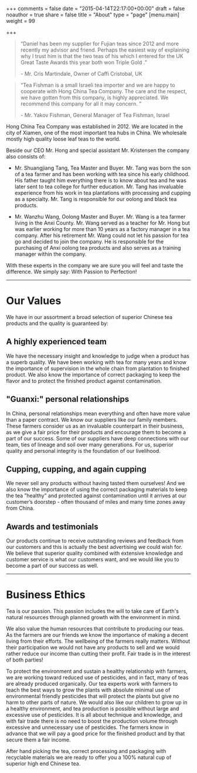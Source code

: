 +++
comments = false
date = "2015-04-14T22:17:00+00:00"
draft = false
noauthor = true
share = false
title = "About"
type = "page"
[menu.main]
weight = 99

+++
> “Daniel has been my supplier for Fujian teas since 2012 and more recently my advisor and friend. Perhaps the easiest way of explaining why I trust him is that the two teas of his which I entered for the UK Great Taste Awards this year both won Triple Gold .”
>
> \- Mr. Cris Martindale, Owner of Caffi Cristobal, UK

> “Tea Fishman is a small Israeli tea importer and we are happy to cooperate with Hong China Tea Company. The care and the respect, we have gotten from this company, is highly appreciated. We recommend this company for all it may concern. ”
>
> \- Mr. Yakov Fishman, General Manager of Tea Fishman, Israel

Hong China Tea Company was established in 2012. We are located in the city of Xiamen, one of the most important tea hubs in China. We wholesale mostly high quality loose leaf teas to the world.

Beside our CEO Mr. Hong and special assistant Mr. Kristensen the company also consists of:

* Mr. Shuangjiang Tang, Tea Master and Buyer. Mr. Tang was born the son of a tea farmer and has been working with tea since his early childhood. His father taught him everything there is to know about tea and he was later sent to tea college for further education. Mr. Tang has invaluable experience from his work in tea plantations with processing and cupping as a specialty. Mr. Tang is responsible for our oolong and black tea products.

* Mr. Wanzhu Wang, Oolong Master and Buyer. Mr. Wang is a tea farmer living in the Anxi County. Mr. Wang served as a teacher for Mr. Hong but was earlier working for more than 10 years as a factory manager in a tea company. After his retirement Mr. Wang could not let his passion for tea go and decided to join the company. He is responsible for the purchasing of Anxi oolong tea products and also serves as a training manager within the company.

With these experts in the company we are sure you will feel and taste the difference. We simply say: With Passion to Perfection!

---

# Our Values #

We have in our assortment a broad selection of superior Chinese tea products and the quality is guaranteed by:

## A highly experienced team ##
We have the necessary insight and knowledge to judge when a product has a superb quality. We have been working with tea for many years and know the importance of supervision in the whole chain from plantation to finished product. We also know the importance of correct packaging to keep the flavor and to protect the finished product against contamination. 

## "Guanxi:" personal relationships ##
In China, personal relationships mean everything and often have more value than a paper contract. We know our suppliers like our family members. These farmers consider us as an invaluable counterpart in their business, as we give a fair price for their products and encourage them to become a part of our success. Some of our suppliers have deep connections with our team, ties of lineage and soil over many generations. For us, superior quality and personal integrity is the foundation of our livelihood.

## Cupping, cupping, and again cupping ##
We never sell any products without having tasted them ourselves! And we also know the importance of using the correct packaging materials to keep the tea ”healthy” and protected against contamination until it arrives at our customer’s doorstep - often thousand of miles and many time zones away from China.

## Awards and testimonials ##
Our products continue to receive outstanding reviews and feedback from our customers and this is actually the best advertising we could wish for. We believe that superior quality combined with extensive knowledge and customer service is what our customers want, and we would like you to become a part of our success as well. 

---

# Business Ethics #

Tea is our passion. This passion includes the will to take care of Earth's natural resources through planned growth with the environment in mind.

We also value the human resources that contribute to producing our teas. As the farmers are our friends we know the importance of making a decent living from their efforts. The wellbeing of the farmers really matters. Without their participation we would not have any products to sell and we would rather reduce our income than cutting their profit. Fair trade is in the interest of both parties!

To protect the environment and sustain a healthy relationship with farmers, we are working toward reduced use of pesticides, and in fact, many of teas are already produced organically. Our tea experts work with farmers to teach the best ways to grow the plants with absolute minimal use of environmental friendly pesticides that will protect the plants  but give no harm to other parts of nature. We would also like our children to grow up in a healthy environment, and tea production is possible without large and excessive use of pesticides. It is all about technique and knowledge, and with fair trade there is no need to boost the production volume through excessive and unnecessary use of pesticides. The farmers know in advance that we will pay a good price for the finished product and by that secure them a fair income. 

After hand picking the tea, correct processing and packaging with recyclable materials we are ready to offer you a 100% natural cup of superior high end Chinese tea.
